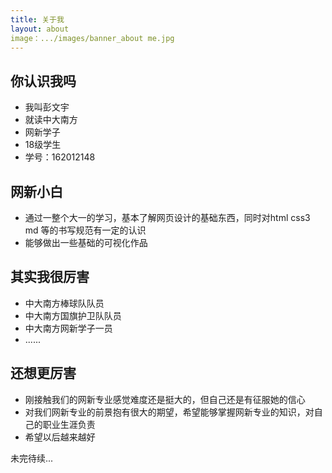 ```yaml
---
title: 关于我
layout: about
image：.../images/banner_about me.jpg
---
```

## 你认识我吗
- 我叫彭文宇
- 就读中大南方
- 网新学子
- 18级学生
- 学号：162012148

## 网新小白
- 通过一整个大一的学习，基本了解网页设计的基础东西，同时对html css3 md 等的书写规范有一定的认识
- 能够做出一些基础的可视化作品

## 其实我很厉害
- 中大南方棒球队队员
- 中大南方国旗护卫队队员
- 中大南方网新学子一员
- ......

## 还想更厉害
- 刚接触我们的网新专业感觉难度还是挺大的，但自己还是有征服她的信心
- 对我们网新专业的前景抱有很大的期望，希望能够掌握网新专业的知识，对自己的职业生涯负责
- 希望以后越来越好

未完待续...